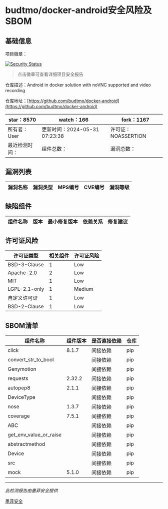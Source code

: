 # budtmo/docker-android安全风险及SBOM

## 基础信息

项目徽章：

[![Security Status](https://www.murphysec.com/platform3/v31/badge/1799511005823406080.svg)](https://www.murphysec.com/console/report/1799511005735325696/1799511005823406080)

> 点击徽章可查看详细项目安全报告

仓库描述：Android in docker solution with noVNC supported and video recording

仓库地址：[https://github.com/budtmo/docker-android](https://github.com/budtmo/docker-android)

| star：8570 | watch：166 | fork：1167 |
| ----------- | -------------- | ------------ |
| 所有者：User | 更新时间：2024-05-31 07:23:38 | 许可证：NOASSERTION |
| 最近检测时间： | 组件总数： | 漏洞总数： |




## 漏洞列表

| 漏洞名称 | 漏洞类型 | MPS编号 | CVE编号 | 漏洞等级 |
| ------- | ------ | ------- | ------ | ----- |





## 缺陷组件

| 组件名称 | 版本 | 最小修复版本 | 依赖关系 | 修复建议 |
| -------- | ---- | ------------ | -------- | -------- |





## 许可证风险

| 许可证类型 | 相关组件 | 许可证风险 |
| ---------- | -------- | ---------- |
|BSD-3-Clause|1|Low|
|Apache-2.0|2|Low|
|MIT|1|Low|
|LGPL-2.1-only|1|Medium|
|自定义许可证|1|Low|
|BSD-2-Clause|1|Low|




## SBOM清单

| 组件名称 | 组件版本 | 是否直接依赖 | 仓库 |
| -------- | -------- | ------------ | ---- |
|click|8.1.7|间接依赖|pip|
|convert_str_to_bool||间接依赖|pip|
|Genymotion||间接依赖|pip|
|requests|2.32.2|间接依赖|pip|
|autopep8|2.1.1|间接依赖|pip|
|DeviceType||间接依赖|pip|
|nose|1.3.7|间接依赖|pip|
|coverage|7.5.1|间接依赖|pip|
|ABC||间接依赖|pip|
|get_env_value_or_raise||间接依赖|pip|
|abstractmethod||间接依赖|pip|
|Device||间接依赖|pip|
|src||间接依赖|pip|
|mock|5.1.0|间接依赖|pip|


------

*此检测报告由墨菲安全提供*

[墨菲安全](www.murphysec.com)